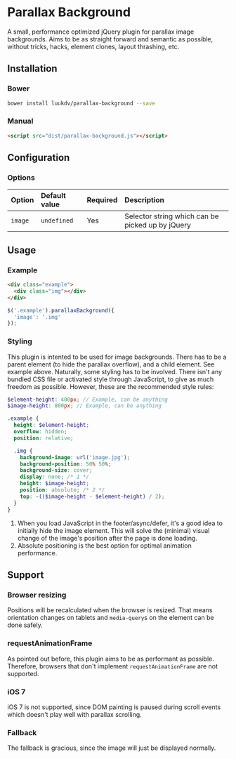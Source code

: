 # Parallax Background

A small, performance optimized jQuery plugin for parallax image backgrounds. Aims to be as straight forward and semantic as possible, without tricks, hacks, element clones, layout thrashing, etc.

## Installation

### Bower

```sh
bower install luukdv/parallax-background --save
```

### Manual

```html
<script src="dist/parallax-background.js"></script>
```

## Configuration

### Options

| Option | Default value | Required | Description |
| :--- | :--- | :--- | :--- |
| `image` | `undefined` | Yes | Selector string which can be picked up by jQuery

## Usage

### Example

```html
<div class="example">
  <div class="img"></div>
</div>
```

```js
$('.example').parallaxBackground({
  'image': '.img'
});
```

### Styling

This plugin is intented to be used for image backgrounds. There has to be a parent element (to hide the parallax overflow), and a child element. See example above. Naturally, some styling has to be involved. There isn't any bundled CSS file or activated style through JavaScript, to give as much freedom as possible. However, these are the recommended style rules:

```scss
$element-height: 400px; // Example, can be anything
$image-height: 800px; // Example, can be anything

.example {
  height: $element-height;
  overflow: hidden;
  position: relative;

  .img {
  	background-image: url('image.jpg');
    background-position: 50% 50%;
    background-size: cover;
    display: none; /* 1 */
    height: $image-height;
    position: absolute; /* 2 */
    top: -(($image-height - $element-height) / 2);
  }
}
```

1. When you load JavaScript in the footer/async/defer, it's a good idea to initially hide the image element. This will solve the (minimal) visual change of the image's position after the page is done loading.
2. Absolute positioning is the best option for optimal animation performance.

## Support

### Browser resizing

Positions will be recalculated when the browser is resized. That means orientation changes on tablets and `media-query`s on the element can be done safely.

### requestAnimationFrame

As pointed out before, this plugin aims to be as performant as possible. Therefore, browsers that don't implement `requestAnimationFrame` are not supported.

### iOS 7

iOS 7 is not supported, since DOM painting is paused during scroll events which doesn't play well with parallax scrolling.

### Fallback

The fallback is gracious, since the image will just be displayed normally.
